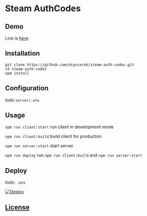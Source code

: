 # Steam AuthCodes

## Demo

Live is [here](https://steam-auth-codes.herokuapp.com/).

## Installation

```
git clone https://github.com/dsyncerek/steam-auth-codes.git
cd steam-auth-codes
npm install
```

## Configuration

todo `server/.env`

## Usage

`npm run client:start` run client in development mode

`npm run client:build` build client for production

`npm run server:start` start server

`npm run deploy` run `npm run client:build` and `npm run server:start`

## Deploy

todo: `.env`

[![Deploy](https://www.herokucdn.com/deploy/button.svg)](https://heroku.com/deploy?template=https://github.com/dsyncerek/steam-auth-codes)

## [License](LICENSE)
